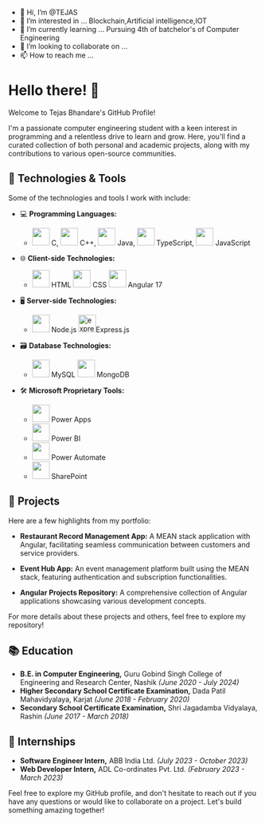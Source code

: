 - 👋 Hi, I’m @TEJAS
- 👀 I’m interested in ...
Blockchain,Artificial intelligence,IOT
- 🌱 I’m currently learning ...
Pursuing 4th of batchelor's of Computer Engineering
- 💞️ I’m looking to collaborate on ...
- 📫 How to reach me ...

# Hello there! 👋

Welcome to Tejas Bhandare's GitHub Profile!

I'm a passionate computer engineering student with a keen interest in programming and a relentless drive to learn and grow. Here, you'll find a curated collection of both personal and academic projects, along with my contributions to various open-source communities.

## 🔧 Technologies & Tools

Some of the technologies and tools I work with include:

- 💻 **Programming Languages:** 
  - <img width="35" height="35" src="https://img.icons8.com/color/48/000000/c-programming.png"/> C, <img width="35" height="35" src="https://img.icons8.com/color/48/000000/c-plus-plus-logo.png"/> C++, <img width="35" height="35" src="https://img.icons8.com/color/48/000000/java-coffee-cup-logo.png"/> Java, <img width="35" height="35" src="https://img.icons8.com/color/48/000000/typescript.png"/> TypeScript, <img width="35" height="35" src="https://img.icons8.com/color/48/000000/javascript.png"/> JavaScript

- 🌐 **Client-side Technologies:** 
  - <img width="35" height="35" src="https://img.icons8.com/color/48/000000/html-5.png"/> HTML <img width="35" height="35" src="https://img.icons8.com/color/48/000000/css3.png"/> CSS <img width="35" height="35" src="https://img.icons8.com/color/48/000000/angularjs.png"/> Angular 17

- 🖥️ **Server-side Technologies:** 
  - <img width="35" height="35" src="https://img.icons8.com/color/48/000000/nodejs.png"/> Node.js <img width="35" height="35" src="https://img.icons8.com/ios/50/express-js.png" alt="express-js"/>Express.js

- 🗃️ **Database Technologies:** 
  - <img width="35" height="35" src="https://img.icons8.com/color/48/000000/mysql.png"/> MySQL <img width="35" height="35" src="https://www.cdnlogo.com/logos/m/30/mongodb-icon.svg"/> MongoDB

- 🛠️ **Microsoft Proprietary Tools:** 
  - <img width="35" height="35"  src="https://img.icons8.com/fluency/48/microsoft-power-apps.png"/> Power Apps
  - <img width="35" height="35"  src="https://img.icons8.com/color/48/000000/power-bi.png"/> Power BI
  - <img width="35" height="35"  src="https://img.icons8.com/color/48/000000/power-automate.png"/> Power Automate
  - <img width="35" height="35"  src="https://img.icons8.com/color/48/000000/sharepoint.png"/> SharePoint

## 🚀 Projects

Here are a few highlights from my portfolio:

- **Restaurant Record Management App:** A MEAN stack application with Angular, facilitating seamless communication between customers and service providers.
  
- **Event Hub App:** An event management platform built using the MEAN stack, featuring authentication and subscription functionalities.

- **Angular Projects Repository:** A comprehensive collection of Angular applications showcasing various development concepts.

For more details about these projects and others, feel free to explore my repository!

## 📚 Education

- **B.E. in Computer Engineering,** Guru Gobind Singh College of Engineering and Research Center, Nashik *(June 2020 - July 2024)*
- **Higher Secondary School Certificate Examination,** Dada Patil Mahavidyalaya, Karjat *(June 2018 - February 2020)*
- **Secondary School Certificate Examination,** Shri Jagadamba Vidyalaya, Rashin *(June 2017 - March 2018)*

## 💼 Internships

- **Software Engineer Intern,** ABB India Ltd. *(July 2023 - October 2023)*
- **Web Developer Intern,** ADL Co-ordinates Pvt. Ltd. *(February 2023 - March 2023)*

Feel free to explore my GitHub profile, and don't hesitate to reach out if you have any questions or would like to collaborate on a project. Let's build something amazing together!
<!---
PhoenixTEJAS/PhoenixTEJAS is a ✨ special ✨ repository because its `README.md` (this file) appears on your GitHub profile.
You can click the Preview link to take a look at your changes.
--->
